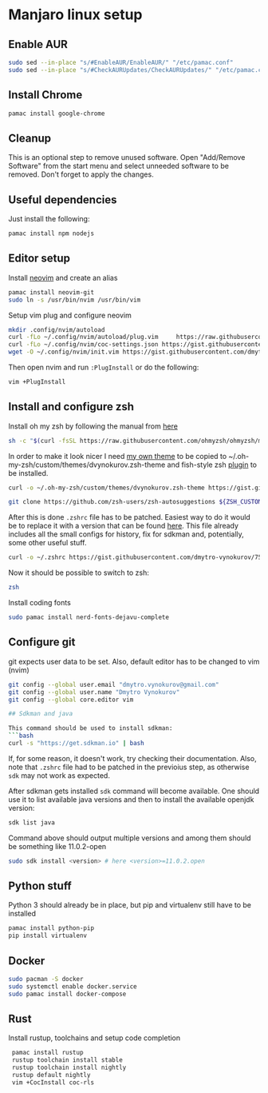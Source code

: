 # Manjaro linux setup 

## Enable AUR 

```bash
sudo sed --in-place "s/#EnableAUR/EnableAUR/" "/etc/pamac.conf"
sudo sed --in-place "s/#CheckAURUpdates/CheckAURUpdates/" "/etc/pamac.conf"
```

## Install Chrome

```bash
pamac install google-chrome
```

## Cleanup 

This is an optional step to remove unused software. Open "Add/Remove Software" from 
the start menu and select unneeded software to be removed. Don't forget to apply 
the changes. 

## Useful dependencies

Just install the following:
```bash
pamac install npm nodejs
```


## Editor setup 

Install [neovim](https://github.com/neovim/neovim) and create an alias
```bash
pamac install neovim-git
sudo ln -s /usr/bin/nvim /usr/bin/vim
```

Setup vim plug and configure neovim
```bash
mkdir .config/nvim/autoload
curl -fLo ~/.config/nvim/autoload/plug.vim     https://raw.githubusercontent.com/junegunn/vim-plug/master/plug.vim
curl -fLo ~/.config/nvim/coc-settings.json https://gist.githubusercontent.com/dmytro-vynokurov/08f37354723fd5728df94cabfc0fec11/raw/f1d31657f91120b525d2c865811bfa7aa0ed04e4/coc-settings.json
wget -O ~/.config/nvim/init.vim https://gist.githubusercontent.com/dmytro-vynokurov/1ce203ef7c2fde1ed7f65cd5bcbe3688/raw/4265f1753ba4ec116b9f2782dc4bc5326e7a778a/init.vim
```

Then open nvim and run `:PlugInstall` or do the following:
```bash
vim +PlugInstall
```

## Install and configure zsh

Install oh my zsh by following the manual from [here](https://github.com/ohmyzsh/ohmyzsh)
```bash
sh -c "$(curl -fsSL https://raw.githubusercontent.com/ohmyzsh/ohmyzsh/master/tools/install.sh)"
```

In order to make it look nicer I need [my own theme](https://gist.github.com/dmytro-vynokurov/1ca5ea2ecb57351c135eec2ad31a1bcf) 
to be copied to ~/.oh-my-zsh/custom/themes/dvynokurov.zsh-theme and 
fish-style zsh [plugin](https://github.com/zsh-users/zsh-autosuggestions) to be installed. 

```bash
curl -o ~/.oh-my-zsh/custom/themes/dvynokurov.zsh-theme https://gist.githubusercontent.com/dmytro-vynokurov/1ca5ea2ecb57351c135eec2ad31a1bcf/raw/4f50a5ba6cfd3bd322e0c85fd0e4049606a7acab/dvynokurov.zsh-theme

git clone https://github.com/zsh-users/zsh-autosuggestions ${ZSH_CUSTOM:-~/.oh-my-zsh/custom}/plugins/zsh-autosuggestions
```

After this is done `.zshrc` file has to be patched. Easiest way to do it would be to replace it with 
a version that can be found 
[here](https://gist.github.com/dmytro-vynokurov/7558fd0ec0535fd5876645d0ab86c2e2). This file already 
includes all the small configs for history, fix for sdkman and, potentially, some other useful stuff.

```bash
curl -o ~/.zshrc https://gist.githubusercontent.com/dmytro-vynokurov/7558fd0ec0535fd5876645d0ab86c2e2/raw/6f93cf9706a71e350687ca4b3d63face1729794a/.zshrc
```

Now it should be possible to switch to zsh:
```bash
zsh
```

Install coding fonts 
```bash 
sudo pamac install nerd-fonts-dejavu-complete
```

## Configure git 

git expects user data to be set. Also, default editor has to be changed to vim (nvim)
```bash
git config --global user.email "dmytro.vynokurov@gmail.com"
git config --global user.name "Dmytro Vynokurov"
git config --global core.editor vim

## Sdkman and java 

This command should be used to install sdkman: 
```bash
curl -s "https://get.sdkman.io" | bash
```

If, for some reason, it doesn't work, try checking their documentation. 
Also, note that `.zshrc` file had to be patched in the previoius step, as otherwise `sdk` may not
work as expected. 

After sdkman gets installed `sdk` command will become available. One should use it to list 
available java versions and then to install the available openjdk version: 

```bash
sdk list java 
```

Command above should output multiple versions and among them should be something like 11.0.2-open
```bash
sudo sdk install <version> # here <version>=11.0.2.open
```

## Python stuff

Python 3 should already be in place, but pip and virtualenv still have to be installed
```bash
pamac install python-pip
pip install virtualenv
```

## Docker

```bash
sudo pacman -S docker
sudo systemctl enable docker.service
sudo pamac install docker-compose
```

## Rust 

Install rustup, toolchains and setup code completion 

```bash
 pamac install rustup
 rustup toolchain install stable 
 rustup toolchain install nightly 
 rustup default nightly 
 vim +CocInstall coc-rls
 ```
